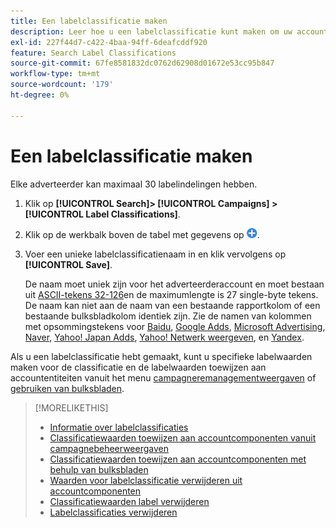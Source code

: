 ```yaml
---
title: Een labelclassificatie maken
description: Leer hoe u een labelclassificatie kunt maken om uw accountcomponenten te groeperen.
exl-id: 227f44d7-c422-4baa-94ff-6deafcddf920
feature: Search Label Classifications
source-git-commit: 67fe8581832dc0762d62908d01672e53cc95b847
workflow-type: tm+mt
source-wordcount: '179'
ht-degree: 0%

---
```


# Een labelclassificatie maken

Elke adverteerder kan maximaal 30 labelindelingen hebben.

1. Klik op **[!UICONTROL Search]> [!UICONTROL Campaigns] >[!UICONTROL Label Classifications]**.

1. Klik op de werkbalk boven de tabel met gegevens op ![Maken](/help/search-social-commerce/assets/add.png "Maken").

1. Voer een unieke labelclassificatienaam in en klik vervolgens op **[!UICONTROL Save]**.

   De naam moet uniek zijn voor het adverteerderaccount en moet bestaan uit [ASCII-tekens 32-126](https://www.asciitable.com/)en de maximumlengte is 27 single-byte tekens. De naam kan niet aan de naam van een bestaande rapportkolom of een bestaande bulksbladkolom identiek zijn. Zie de namen van kolommen met opsommingstekens voor [Baidu](/help/search-social-commerce/campaign-management/bulksheets/bulksheet-data-formats/bulksheet-data-baidu.md), [Google Adds](/help/search-social-commerce/campaign-management/bulksheets/bulksheet-data-formats/bulksheet-data-google.md), [Microsoft Advertising](/help/search-social-commerce/campaign-management/bulksheets/bulksheet-data-formats/bulksheet-data-microsoft.md), [Naver](/help/search-social-commerce/campaign-management/bulksheets/bulksheet-data-formats/bulksheet-data-naver.md), [Yahoo! Japan Adds](/help/search-social-commerce/campaign-management/bulksheets/bulksheet-data-formats/bulksheet-data-yahoo-japan.md), [Yahoo! Netwerk weergeven](/help/search-social-commerce/campaign-management/bulksheets/bulksheet-data-formats/bulksheet-data-yahoo-display-network.md), en [Yandex](/help/search-social-commerce/campaign-management/bulksheets/bulksheet-data-formats/bulksheet-data-yandex.md).

Als u een labelclassificatie hebt gemaakt, kunt u specifieke labelwaarden maken voor de classificatie en de labelwaarden toewijzen aan accountentiteiten vanuit het menu [campagneremanagementweergaven](classification-values-assign-campaign-management.md) of [gebruiken van bulksbladen](classification-values-assign-bulksheets.md).

>[!MORELIKETHIS]
>
>* [Informatie over labelclassificaties](classification-about.md)
>* [Classificatiewaarden toewijzen aan accountcomponenten vanuit campagnebeheerweergaven](classification-values-assign-campaign-management.md)
>* [Classificatiewaarden toewijzen aan accountcomponenten met behulp van bulksbladen](classification-values-assign-bulksheets.md)
>* [Waarden voor labelclassificatie verwijderen uit accountcomponenten](classification-values-remove.md)
>* [Classificatiewaarden label verwijderen](classification-values-delete.md)
>* [Labelclassificaties verwijderen](classification-delete.md)
